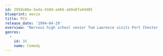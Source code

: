 ```yaml
---
id: 2958a86e-5eda-410d-a466-ab9a87a44d85
blueprint: movie
title: PCU
release_date: '1994-04-29'
overview: "Nervous high school senior Tom Lawrence visits Port Chester University, where he gets a taste of politically correct college life when he's guided by fraternity wild man Droz and his housemates at The Pit. But Droz and his pals have rivals in nasty preppy Rand McPherson and the school's steely president. With their house threatened with expulsion, Droz and company decide to throw a raging party where the various factions will collide."
genres:
  -
    id: 35
    name: Comedy
---
```

